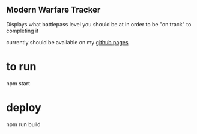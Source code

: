 ## Modern Warfare Tracker

Displays what battlepass level you should be at in order to be "on track" to completing it

currently should be available on my [github pages](https://tiirent.github.io/mw-battlepass-tracker/)

# to run
  npm start

# deploy
  npm run build
